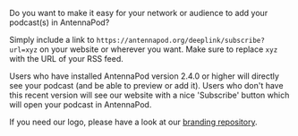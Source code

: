 Do you want to make it easy for your network or audience to add your podcast(s)
in AntennaPod?

Simply include a link to `https://antennapod.org/deeplink/subscribe?url=xyz` on
your website or wherever you want. Make sure to replace `xyz` with the URL of
your RSS feed.

Users who have installed AntennaPod version 2.4.0 or higher will directly see
your podcast (and be able to preview or add it). Users who don't have this
recent version will see our website with a nice 'Subscribe' button which will
open your podcast in AntennaPod.

If you need our logo, please have a look at our [branding repository](https://github.com/AntennaPod/branding).

